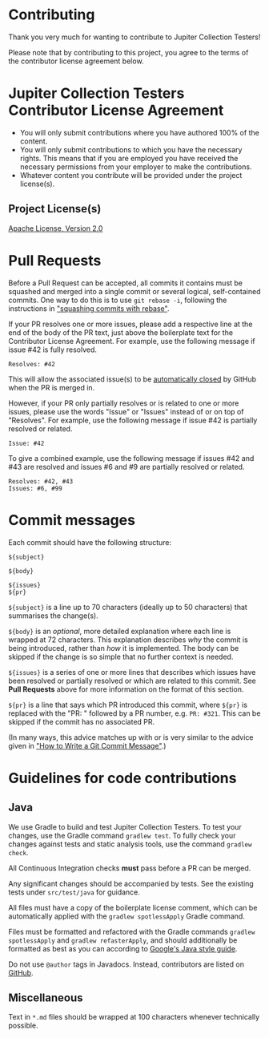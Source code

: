 Contributing
===

Thank you very much for wanting to contribute to Jupiter Collection Testers!

Please note that by contributing to this project, you agree to the terms of the contributor license
agreement below.

Jupiter Collection Testers Contributor License Agreement
===

- You will only submit contributions where you have authored 100% of the content.
- You will only submit contributions to which you have the necessary rights. This means that if you
  are employed you have received the necessary permissions from your employer to make the
  contributions.
- Whatever content you contribute will be provided under the project license(s).

Project License(s)
---

[Apache License, Version 2.0](https://github.com/jbduncan/jupiter-collection-testers/blob/master/LICENSE)

Pull Requests
===

Before a Pull Request can be accepted, all commits it contains must be squashed and merged into a
single commit or several logical, self-contained commits. One way to do this is to use
`git rebase -i`, following the instructions in
["squashing commits with rebase"](http://gitready.com/advanced/2009/02/10/squashing-commits-with-rebase.html).

If your PR resolves one or more issues, please add a respective line at the end of the body of the
PR text, just above the boilerplate text for the Contributor License Agreement. For example, use
the following message if issue #42 is fully resolved.
```
Resolves: #42
```

This will allow the associated issue(s) to be
[automatically closed](https://help.github.com/articles/closing-issues-using-keywords/) by GitHub
when the PR is merged in.

However, if your PR only partially resolves or is related to one or more issues, please use the
words "Issue" or "Issues" instead of or on top of "Resolves". For example, use the following message
if issue #42 is partially resolved or related.
```
Issue: #42
```

To give a combined example, use the following message if issues #42 and #43 are resolved and
issues #6 and #9 are partially resolved or related.

```
Resolves: #42, #43
Issues: #6, #99
```

Commit messages
===

Each commit should have the following structure:
```
${subject}

${body}

${issues}
${pr}
```

`${subject}` is a line up to 70 characters (ideally up to 50 characters) that summarises the
change(s).

`${body}` is an _optional_, more detailed explanation where each line is wrapped at 72 characters.
This explanation describes _why_ the commit is being introduced, rather than _how_ it is
implemented. The body can be skipped if the change is so simple that no further context is
needed.

`${issues}` is a series of one or more lines that describes which issues have been resolved or
partially resolved or which are related to this commit. See **Pull Requests** above for more
information on the format of this section.

`${pr}` is a line that says which PR introduced this commit, where `${pr}` is replaced with the
"PR: " followed by a PR number, e.g. `PR: #321`. This can be skipped if the commit has no
associated PR.

(In many ways, this advice matches up with or is very similar to the advice given in
["How to Write a Git Commit Message"](https://chris.beams.io/posts/git-commit/).)

Guidelines for code contributions
===

Java
---

We use Gradle to build and test Jupiter Collection Testers. To test your changes, use the Gradle
command `gradlew test`. To fully check your changes against tests and static analysis tools, use
the command `gradlew check`.

All Continuous Integration checks **must** pass before a PR can be merged.

Any significant changes should be accompanied by tests. See the existing tests under `src/test/java`
for guidance.

All files must have a copy of the boilerplate license comment, which can be automatically applied
with the `gradlew spotlessApply` Gradle command.

Files must be formatted and refactored with the Gradle commands `gradlew spotlessApply` and `gradlew
refasterApply`, and should additionally be formatted as best as you can according to
[Google's Java style guide](https://google.github.io/styleguide/javaguide.html).

Do not use `@author` tags in Javadocs. Instead, contributors are listed on
[GitHub](https://github.com/jbduncan/jupiter-collection-testers).

Miscellaneous
---

Text in `*.md` files should be wrapped at 100 characters whenever technically possible.
